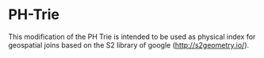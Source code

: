 # PH-Trie
This modification of the PH Trie is intended to be used as physical index for geospatial joins based on the S2 library of google (http://s2geometry.io/).
